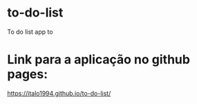 # to-do-list
To do list app to

# Link para a aplicação no github pages:
https://italo1994.github.io/to-do-list/
